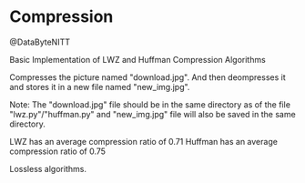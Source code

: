 # Compression
@DataByteNITT

Basic Implementation of LWZ and Huffman Compression Algorithms

Compresses the picture named "download.jpg".
And then deompresses it and stores it in a new file named "new_img.jpg".

Note: The "download.jpg" file should be in the same directory as of the file "lwz.py"/"huffman.py" and "new_img.jpg" file will also be saved in the same directory.

LWZ has an average compression ratio of 0.71
Huffman has an average compression ratio of 0.75

Lossless algorithms.
